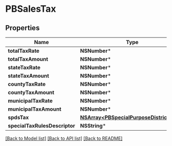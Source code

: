 # PBSalesTax

## Properties
Name | Type | Description | Notes
------------ | ------------- | ------------- | -------------
**totalTaxRate** | **NSNumber*** |  | [optional] 
**totalTaxAmount** | **NSNumber*** |  | [optional] 
**stateTaxRate** | **NSNumber*** |  | [optional] 
**stateTaxAmount** | **NSNumber*** |  | [optional] 
**countyTaxRate** | **NSNumber*** |  | [optional] 
**countyTaxAmount** | **NSNumber*** |  | [optional] 
**municipalTaxRate** | **NSNumber*** |  | [optional] 
**municipalTaxAmount** | **NSNumber*** |  | [optional] 
**spdsTax** | [**NSArray&lt;PBSpecialPurposeDistrictTax&gt;***](PBSpecialPurposeDistrictTax.md) |  | [optional] 
**specialTaxRulesDescriptor** | **NSString*** |  | [optional] 

[[Back to Model list]](../README.md#documentation-for-models) [[Back to API list]](../README.md#documentation-for-api-endpoints) [[Back to README]](../README.md)


